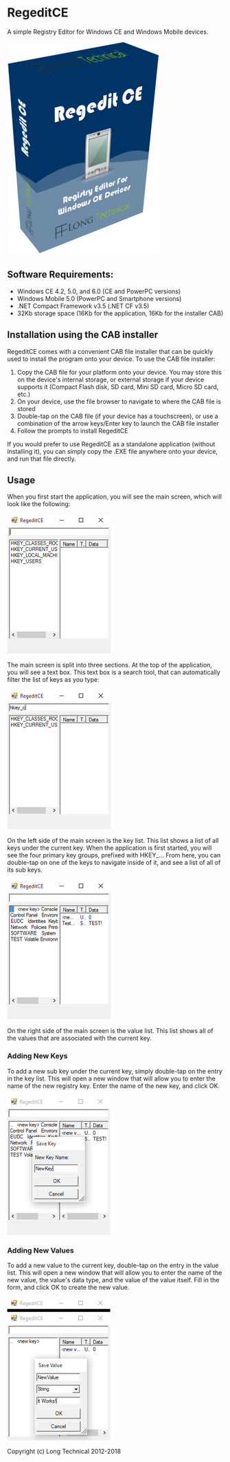 RegeditCE
=========

A simple Registry Editor for Windows CE and Windows Mobile devices.

![Box Shot](doc/box-RegeditCE.png)

## Software Requirements:
 * Windows CE 4.2, 5.0, and 6.0 (CE and PowerPC versions)
 * Windows Mobile 5.0 (PowerPC and Smartphone versions)
 * .NET Compact Framework v3.5 (.NET CF v3.5)
 * 32Kb storage space (16Kb for the application, 16Kb for the installer CAB)

## Installation using the CAB installer
RegeditCE comes with a convenient CAB file installer that can be quickly used to install the program onto your device. To use the CAB file installer:
1. Copy the CAB file for your platform onto your device. You may store this on the device's internal storage, or external storage if your device supports it (Compact Flash disk, SD card, Mini SD card, Micro SD card, etc.)
2. On your device, use the file browser to navigate to where the CAB file is stored
3. Double-tap on the CAB file (if your device has a touchscreen), or use a combination of the arrow keys/Enter key to launch the CAB file installer
4. Follow the prompts to install RegeditCE

If you would prefer to use RegeditCE as a standalone application (without installing it), you can simply copy the .EXE file anywhere onto your device, and run that file directly.

## Usage

When you first start the application, you will see the main screen, which will look like the following:

![Home Screen](doc/1.png)

The main screen is split into three sections. At the top of the application, you will see a text box. This text box is a search tool, that can automatically filter the list of keys as you type:

![Search Box](doc/2.png)

On the left side of the main screen is the key list. This list shows a list of all keys under the current key. When the application is first started, you will see the four primary key groups, prefixed with HKEY_... From here, you can double-tap on one of the keys to navigate inside of it, and see a list of all of its sub keys.

![Key List](doc/3.png)

On the right side of the main screen is the value list. This list shows all of the values that are associated with the current key.

### Adding New Keys
To add a new sub key under the current key, simply double-tap on the <new key> entry in the key list. This will open a new window that will allow you to enter the name of the new registry key. Enter the name of the new key, and click OK.

![Adding New Keys](doc/4.png)

### Adding New Values
To add a new value to the current key, double-tap on the <new value> entry in the value list. This will open a new window that will allow you to enter the name of the new value, the value's data type, and the value of the value itself. Fill in the form, and click OK to create the new value.

![Adding New Values](doc/5.png)


Copyright (c) Long Technical 2012-2018